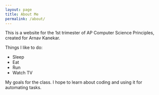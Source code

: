 ```yaml
---
layout: page
title: About Me
permalink: /about/
---
```



This is a website for the 1st trimester of AP Computer Science Principles, created for Arnav Kanekar.

Things I like to do:
-  Sleep
-  Eat
-  Run
-  Watch TV

My goals for the class.
I hope to learn about coding and using it for automating tasks.

